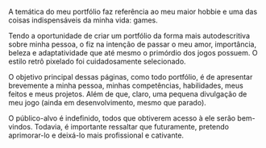 A temática do meu portfólio faz referência ao meu maior hobbie e uma das coisas indispensáveis da minha vida: games.

Tendo a oportunidade de criar um portfólio da forma mais autodescritiva sobre minha pessoa, o fiz na intenção de passar o meu amor, importância, beleza e adaptatividade que até mesmo o primórdio dos jogos possuem. O estilo retrô pixelado foi cuidadosamente selecionado.

O objetivo principal dessas páginas, como todo portfólio, é de apresentar brevemente a minha pessoa, minhas competências, habilidades, meus feitos e meus projetos. Além de que, claro, uma pequena divulgação de meu jogo (ainda em desenvolvimento, mesmo que parado).

O público-alvo é indefinido, todos que obtiverem acesso à ele serão bem-vindos. Todavia, é importante ressaltar que futuramente, pretendo aprimorar-lo e deixá-lo mais profissional e cativante.
